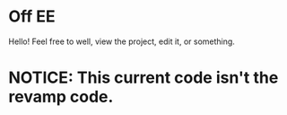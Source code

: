# Off EE
Hello! Feel free to well, view the project, edit it, or something.

# NOTICE: This current code isn't the revamp code.
